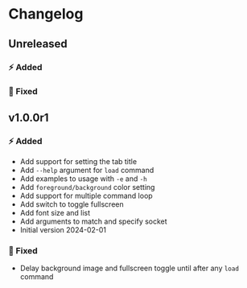 # Changelog

## Unreleased

### ⚡️ Added

### 🐞 Fixed

## v1.0.0r1

### ⚡️ Added

- Add support for setting the tab title
- Add `--help` argument for `load` command
- Add examples to usage with `-e` and `-h`
- Add `foreground/background` color setting
- Add support for multiple command loop
- Add switch to toggle fullscreen
- Add font size and list
- Add arguments to match and specify socket
- Initial version 2024-02-01

### 🐞 Fixed

- Delay background image and fullscreen toggle until after any `load` command
